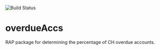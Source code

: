 ![Build Status](https://travis-ci.com/robeva/overdueAccs.svg?token=JP1NSssqJii36qqFm9dk&branch=master)

# overdueAccs
RAP package for determining the percentage of CH overdue accounts.
